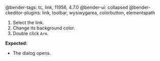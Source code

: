 @bender-tags: tc, link, 11956, 4.7.0
@bender-ui: collapsed
@bender-ckeditor-plugins: link, toolbar, wysiwygarea, colorbutton, elementspath


1. Select the link.
2. Change its background color.
3. Double click `Arm`.

**Expected:**
* The dialog opens.
